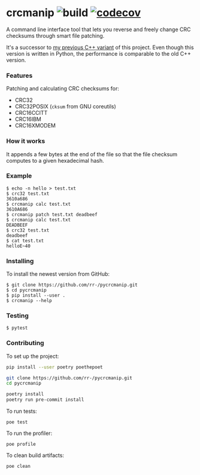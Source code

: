 crcmanip ![build](https://github.com/rr-/pycrcmanip/workflows/build/badge.svg) [![codecov](https://codecov.io/gh/rr-/pycrcmanip/branch/master/graph/badge.svg?token=S50CNBHNLZ)](https://codecov.io/gh/rr-/pycrcmanip)
========

A command line interface tool that lets you reverse and freely change CRC
checksums through smart file patching.

It's a successor to [my previous C++
variant](https://github.com/rr-/CRC-manipulator) of this project. Even though
this version is written in Python, the performance is comparable to the old C++
version.

### Features

Patching and calculating CRC checksums for:

- CRC32
- CRC32POSIX (`cksum` from GNU coreutils)
- CRC16CCITT
- CRC16IBM
- CRC16XMODEM

### How it works

It appends a few bytes at the end of the file so that the file checksum
computes to a given hexadecimal hash.

### Example

```console
$ echo -n hello > test.txt
$ crc32 test.txt
3610a686
$ crcmanip calc test.txt
3610A686
$ crcmanip patch test.txt deadbeef
$ crcmanip calc test.txt
DEADBEEF
$ crc32 test.txt
deadbeef
$ cat test.txt
helloE~40
```

### Installing

To install the newest version from GitHub:

```
$ git clone https://github.com/rr-/pycrcmanip.git
$ cd pycrcmanip
$ pip install --user .
$ crcmanip --help
```

### Testing

```
$ pytest
```

### Contributing

To set up the project:
```sh
pip install --user poetry poethepoet

git clone https://github.com/rr-/pycrcmanip.git
cd pycrcmanip

poetry install
poetry run pre-commit install
```

To run tests:
```
poe test
```

To run the profiler:
```
poe profile
```

To clean build artifacts:
```
poe clean
```
